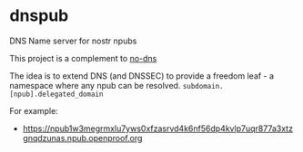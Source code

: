 # dnspub

DNS Name server for nostr npubs

This project is a complement to [no-dns](https://gitworkshop.dev/arjen@swissdash.site/no-dns)

The idea is to extend DNS (and DNSSEC) to provide a freedom leaf - a namespace where any npub can be resolved. `subdomain.[npub].delegated_domain`

For example:
 - https://npub1w3megrmxlu7yws0xfzasrvd4k6nf56dp4kvlp7uqr877a3xtzgnqdzunas.npub.openproof.org

